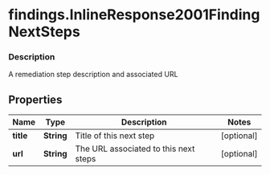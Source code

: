 # findings.InlineResponse2001FindingNextSteps

### Description

A remediation step description and associated URL

## Properties
Name | Type | Description | Notes
------------ | ------------- | ------------- | -------------
**title** | **String** | Title of this next step | [optional] 
**url** | **String** | The URL associated to this next steps | [optional] 

